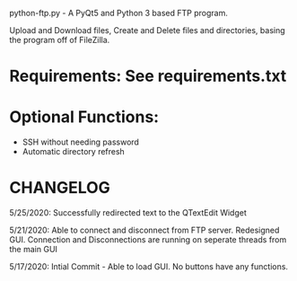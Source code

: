 python-ftp.py - A PyQt5 and Python 3 based FTP program.

Upload and Download files, Create and Delete files and directories, basing the program off of FileZilla.

# Requirements: See requirements.txt

# Optional Functions:
- SSH without needing password
- Automatic directory refresh

# CHANGELOG #

5/25/2020: Successfully redirected text to the QTextEdit Widget

5/21/2020: Able to connect and disconnect from FTP server. Redesigned GUI. Connection and Disconnections are running on seperate threads from the main GUI

5/17/2020: Intial Commit - Able to load GUI. No buttons have any functions.
